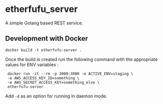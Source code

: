 # etherfufu_server

A simple Golang based REST service.

## Development with Docker

```
docker build -t etherfufu-server .
```

Once the build is created run the following command with the appropriate values for ENV variables :

```
 docker run -it --rm -p 3000:3000 -e ACTIVE_ENV=staging \
 -e AWS_ACCESS_KEY_ID=something \
 -e AWS_SECRET_ACCESS_KEY=something_else \
 etherfufu-server
```

Add `-d` as an option for running in daemon mode.
